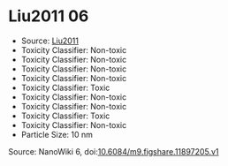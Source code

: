 <a name="material" />

# Liu2011 06
<script type="application/ld+json">
  {
    "@context": "https://schema.org/",
    "@type": "ChemicalSubstance",
    "@id": "https://egonw.github.io/nanowiki/nanowiki87.html#material",
    "http://purl.org/dc/terms/conformsTo":
      {
        "@type": "CreativeWork",
        "@id": "https://bioschemas.org/profiles/ChemicalSubstance/0.4-RELEASE/"
      },
    "identfier": "87",
    "name": "Liu2011 06",
    "url": "https://egonw.github.io/nanowiki/nanowiki87.html#material",
    "sameAs": "http://127.0.0.1/mediawiki/index.php/Special:URIResolver/Liu2011_06"
  }
</script>


* Source: [Liu2011](articleLiu2011.md)
* Toxicity Classifier: Non-toxic 
* Toxicity Classifier: Non-toxic 
* Toxicity Classifier: Non-toxic 
* Toxicity Classifier: Non-toxic 
* Toxicity Classifier: Toxic 
* Toxicity Classifier: Non-toxic 
* Toxicity Classifier: Non-toxic 
* Toxicity Classifier: Toxic 
* Toxicity Classifier: Non-toxic 
* Particle Size: 10 nm


Source: NanoWiki 6, doi:[10.6084/m9.figshare.11897205.v1](https://doi.org/10.6084/m9.figshare.11897205.v1)

